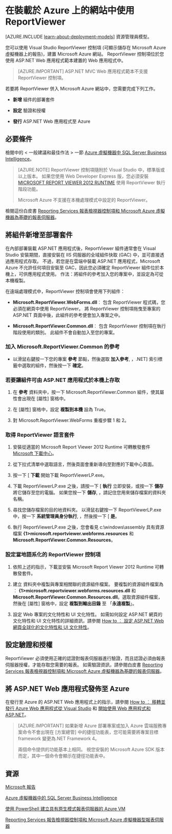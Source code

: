<properties 
    pageTitle="在網站中使用 ReportViewer | Microsoft Azure"
    description="本主題說明如何使用 Visual Studio ReportViewer 控制項 (可顯示儲存在 Microsoft Azure 虛擬機器上的報告)，建置 Microsoft Azure 網站。"
    services="virtual-machines"
    documentationCenter="na"
    authors="rothja"
    manager="jeffreyg"
    editor="monicar" 
    tags="azure-service-management" />
<tags 
    ms.service="virtual-machines"
    ms.devlang="na"
    ms.topic="article"
    ms.tgt_pltfrm="vm-windows-sql-server"
    ms.workload="infrastructure-services"
    ms.date="12/11/2015"
    ms.author="jroth" />

# 在裝載於 Azure 上的網站中使用 ReportViewer

[AZURE.INCLUDE [learn-about-deployment-models](../../includes/learn-about-deployment-models-classic-include.md)] 資源管理員模型。


您可以使用 Visual Studio ReportViewer 控制項 (可顯示儲存在 Microsoft Azure 虛擬機器上的報告)，建置 Microsoft Azure 網站。 ReportViewer 控制項位於您使用 ASP.NET Web 應用程式範本建置的 Web 應用程式中。

>[AZURE.IMPORTANT] ASP.NET MVC Web 應用程式範本不支援 ReportViewer 控制項。

若要將 ReportViewer 併入 Microsoft Azure 網站中，您需要完成下列工作。

- **新增** 組件的部署套件

- **設定** 驗證和授權

- **發行** ASP.NET Web 應用程式至 Azure

## 必要條件

檢閱中的 < 一般建議和最佳作法 > 一節 [Azure 虛擬機器中 SQL Server Business Intelligence](virtual-machines-sql-server-business-intelligence.md)。

>[AZURE.NOTE] ReportViewer 控制項隨附於 Visual Studio 中，標準版或以上版本。 如果您使用 Web Developer Express 版，您必須安裝 [MICROSOFT REPORT VIEWER 2012 RUNTIME](https://www.microsoft.com/download/details.aspx?id=35747) 使用 ReportViewer 執行階段功能。
>
>Microsoft Azure 不支援在本機處理模式中設定的 ReportViewer。

檢閱這份白皮書 [Reporting Services 報表檢視器控制項和 Microsoft Azure 虛擬機器為基礎的報表伺服器](http://download.microsoft.com/download/2/2/0/220DE2F1-8AB3-474D-8F8B-C998F7C56B5D/Reporting%20Services%20report%20viewer%20control%20and%20Azure%20VM%20based%20report%20servers.docx)。

## 將組件新增至部署套件

在內部部署裝載 ASP.NET 應用程式後，ReportViewer 組件通常會在 Visual Studio 安裝期間，直接安裝在 IIS 伺服器的全域組件快取 (GAC) 中，並可直接透過應用程式存取。 不過，若您是在雲端中裝載 ASP.NET 應用程式，Microsoft Azure 不允許任何項目安裝至 GAC，因此您必須確定 ReportViewer 組件位於本機上，可供應用程式使用。 作法：將組件的參考加入您的專案中，並設定為可從本機複製。

在遠端處理模式中，ReportViewer 控制項會使用下列組件：

- **Microsoft.ReportViewer.WebForms.dll**︰ 包含 ReportViewer 程式碼，您必須在網頁中使用 ReportViewer。 將 ReportViewer 控制項拖曳至專案的 ASP.NET 頁面中後，此組件的參考便會加入專案之中。

- **Microsoft.ReportViewer.Common.dll**︰ 包含 ReportViewer 控制項在執行階段使用的類別。 此組件不會自動加入至您的專案。

### 加入 Microsoft.ReportViewer.Common 的參考

- 以滑鼠右鍵按一下您的專案 **參考** 節點，然後選取 **加入參考**, ，.NET] 索引標籤中選取的組件，然後按一下 **確定**。

### 若要讓組件可由 ASP.NET 應用程式於本機上存取

1. 在 **參考** 資料夾中，按一下 Microsoft.ReportViewer.Common 組件，使其屬性會出現在 [屬性] 窗格中。

1. 在 [屬性] 窗格中，設定 **複製到本機** 設為 True。

1. 對 Microsoft.ReportViewer.WebForms 重複步驟 1 和 2。

### 取得 ReportViewer 語言套件

1. 安裝從適當的 Microsoft Report Viewer 2012 Runtime 可轉散發套件 [Microsoft 下載中心](http://go.microsoft.com/fwlink/?LinkId=317386)。

1. 從下拉式清單中選取語言，然後頁面會重新導向至對應的下載中心頁面。

1. 按一下 [ **下載** 開始下載 ReportViewerLP.exe。

1. 下載 ReportViewerLP.exe 之後，請按一下 [ **執行** 立即安裝，或按一下 **儲存** 將它儲存至您的電腦。 如果您按一下 **儲存**, ，請記住您用來儲存檔案的資料夾名稱。

1. 尋找您儲存檔案的目的地資料夾。 以滑鼠右鍵按一下 ReportViewerLP.exe 中，按一下 **系統管理員身分執行**, ，然後按一下 [ **是**。

1. 執行 ReportViewerLP.exe 之後，您會看見 c:\windows\assembly 具有資源檔案 **{1>microsoft.reportviewer.webforms.resources** 和 **Microsoft.ReportViewer.Common.Resources**。

### 設定當地語系化的 ReportViewer 控制項

1. 依照上述的指示，下載並安裝 Microsoft Report Viewer 2012 Runtime 可轉散發套件。

1. 建立 <language> 資料夾中複製與專案相關聯的資源組件檔案。 要複製的資源組件檔案為 ︰ **{1>microsoft.reportviewer.webforms.resources.dll** 和 **Microsoft.ReportViewer.Common.Resources.dll**。選取資源組件檔案，然後在 [屬性] 窗格中，設定 **複製到輸出目錄** 至 「**永遠複製**」。

1. 設定 Web 專案的文化特性和 UI 文化特性。 如需如何設定 ASP.NET 網頁的文化特性和 UI 文化特性的詳細資訊，請參閱 [How to ︰ 設定 ASP.NET Web 網頁全球化的文化特性和 UI 文化特性](http://go.microsoft.com/fwlink/?LinkId=237461)。

## 設定驗證和授權

ReportViewer 必須使用正確的認證對報表伺服器進行驗證，而且認證必須由報表伺服器授權，才能存取您需要的報表。 如需驗證資訊，請參閱白皮書 [Reporting Services 報表檢視器控制項和 Microsoft Azure 虛擬機器為基礎的報表伺服器](https://msdn.microsoft.com/library/azure/dn753698.aspx)。

## 將 ASP.NET Web 應用程式發佈至 Azure

在發行至 Azure 的 ASP.NET Web 應用程式上的指示，請參閱 [How to ︰ 移轉並發行 Azure Web 應用程式從 Visual Studio](../vs-azure-tools-migrate-publish-web-app-to-cloud-service.md) 和 [開始使用 Web 應用程式和 ASP.NET](../app-service-web/web-sites-dotnet-get-started.md)。

>[AZURE.IMPORTANT] 如果新增 Azure 部署專案或加入 Azure 雲端服務專案命令不會出現在 [方案總管] 中的捷徑功能表，您可能需要將專案目標 framework 變更為.NET Framework 4。
>
>兩個命令提供的功能基本上相同。 視您安裝的 Microsoft Azure SDK 版本而定，其中一個命令會顯示在捷徑功能表中。

## 資源

[Microsoft 報告](http://go.microsoft.com/fwlink/?LinkId=205399)

[Azure 虛擬機器中的 SQL Server Business Intelligence](virtual-machines-sql-server-business-intelligence.md)

[使用 PowerShell 建立具有原生模式報表伺服器的 Azure VM](virtual-machines-sql-server-create-native-mode-report-server-powershell.md)

[Reporting Services 報告檢視器控制項和 Microsoft Azure 虛擬機器型報表伺服器](http://download.microsoft.com/download/2/2/0/220DE2F1-8AB3-474D-8F8B-C998F7C56B5D/Reporting%20Services%20report%20viewer%20control%20and%20Azure%20VM%20based%20report%20servers.docx)


